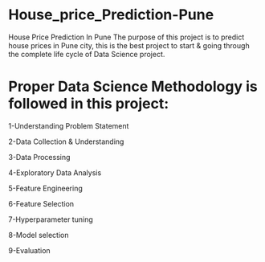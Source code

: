 # House_price_Prediction-Pune
House Price Prediction In Pune
The purpose of this project is to predict house prices in Pune city, this is the best project to start & going through the complete life cycle of Data Science project.

# Proper Data Science Methodology is followed in this project:

1-Understanding Problem Statement

2-Data Collection & Understanding

3-Data Processing

4-Exploratory Data Analysis

5-Feature Engineering

6-Feature Selection

7-Hyperparameter tuning

8-Model selection

9-Evaluation
